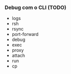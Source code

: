 ### Debug com o CLI \(TODO\)

* logs
* rsh
* rsync
* port-forward
* debug
* exec
* proxy
* attach
* run
* cp



